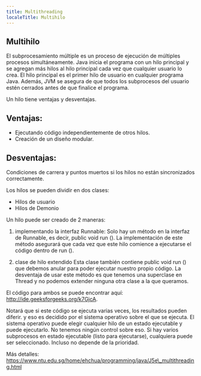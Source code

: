 ---
title: Multithreading
localeTitle: Multihilo
---## Multihilo

El subprocesamiento múltiple es un proceso de ejecución de múltiples procesos simultáneamente. Java inicia el programa con un hilo principal y se agregan más hilos al hilo principal cada vez que cualquier usuario lo crea. El hilo principal es el primer hilo de usuario en cualquier programa Java. Además, JVM se asegura de que todos los subprocesos del usuario estén cerrados antes de que finalice el programa.

Un hilo tiene ventajas y desventajas.

## Ventajas:

*   Ejecutando código independientemente de otros hilos.
*   Creación de un diseño modular.

## Desventajas:

Condiciones de carrera y puntos muertos si los hilos no están sincronizados correctamente.

Los hilos se pueden dividir en dos clases:

*   Hilos de usuario
*   Hilos de Demonio

Un hilo puede ser creado de 2 maneras:

1.  implementando la interfaz Runnable: Solo hay un método en la interfaz de Runnable, es decir, public void run (). La implementación de este método asegurará que cada vez que este hilo comience a ejecutarse el código dentro de run ().
    
2.  clase de hilo extendido Esta clase también contiene public void run () que debemos anular para poder ejecutar nuestro propio código. La desventaja de usar este método es que tenemos una superclase en Thread y no podemos extender ninguna otra clase a la que queramos.
    

El código para ambos se puede encontrar aquí: http://ide.geeksforgeeks.org/k7GjcA.

Notará que si este código se ejecuta varias veces, los resultados pueden diferir. y eso es decidido por el sistema operativo sobre el que se ejecuta. El sistema operativo puede elegir cualquier hilo de un estado ejecutable y puede ejecutarlo. No tenemos ningún control sobre eso. Si hay varios subprocesos en estado ejecutable (listo para ejecutarse), cualquiera puede ser seleccionado. Incluso no depende de la prioridad.

Más detalles: https://www.ntu.edu.sg/home/ehchua/programming/java/J5e\_multithreading.html